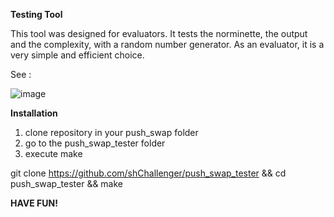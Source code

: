 **Testing Tool**

This tool was designed for evaluators.
It tests the norminette, the output and the complexity, with a random number generator.
As an evaluator, it is a very simple and efficient choice.

See :

![image](https://github.com/shChallenger/push_swap_tester/assets/163363736/52af3380-1de3-42ad-8020-53366d4aab50)

**Installation**

1. clone repository in your push_swap folder
2. go to the push_swap_tester folder
3. execute make

git clone https://github.com/shChallenger/push_swap_tester && cd push_swap_tester && make

**HAVE FUN!**

